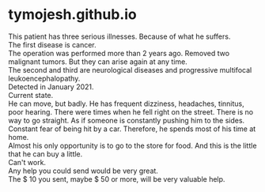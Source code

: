 # tymojesh.github.io
This patient has three serious illnesses. Because of what he suffers.<br>
The first disease is cancer.<br>
The operation was performed more than 2 years ago. Removed two malignant tumors. But they can arise again at any time.<br>
The second and third are neurological diseases and progressive multifocal leukoencephalopathy.<br>
Detected in January 2021.<br>
Current state.<br>
He can move, but badly. He has frequent dizziness, headaches, tinnitus, poor hearing. There were times when he fell right on the street. There is no way to go straight. As if someone is constantly pushing him to the sides. Constant fear of being hit by a car. Therefore, he spends most of his time at home.<br>
Almost his only opportunity is to go to the store for food. And this is the little that he can buy a little.<br>
Can't work.<br>
Any help you could send would be very great.<br>
The $ 10 you sent, maybe $ 50 or more, will be very valuable help.
